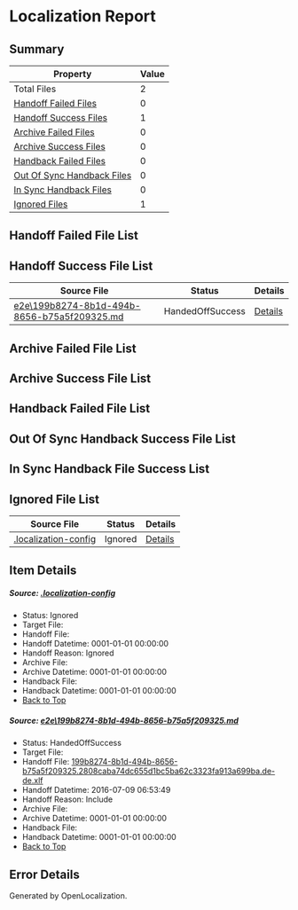 # <a name='report-top'></a> Localization Report

## Summary
 Property | Value 
 -------- | ----- 
 Total Files | 2
[ Handoff Failed Files ](#handoff-failed-list)| 0
[ Handoff Success Files ](#handoff-success-list)| 1
[ Archive Failed Files ](#archive-failed-list)| 0
[ Archive Success Files ](#archive-success-list)| 0
[ Handback Failed Files ](#handback-failed-list)| 0
[ Out Of Sync Handback Files ](#outofsync-handback-success-list)| 0
[ In Sync Handback Files ](#insync-handback-success-list)| 0
[ Ignored Files ](#ignored-list)| 1

## <a name='handoff-failed-list'></a> Handoff Failed File List

## <a name='handoff-success-list'></a> Handoff Success File List
 Source File | Status | Details 
 ----------- | ------ | ------- 
 [e2e\199b8274-8b1d-494b-8656-b75a5f209325.md](https://github.com/OpenLocalizationTestOrg/oltest/blob/bff8a78f175667a9cf3a7ce43801046bb33a53f8/e2e/199b8274-8b1d-494b-8656-b75a5f209325.md) | HandedOffSuccess | [Details](#7daf4dc6224788bd131421a984c8ec7c2c43da2d1)

## <a name='archive-failed-list'></a> Archive Failed File List

## <a name='archive-success-list'></a> Archive Success File List

## <a name='handback-failed-list'></a> Handback Failed File List

## <a name='outofsync-handback-success-list'></a> Out Of Sync Handback Success File List

## <a name='insync-handback-success-list'></a> In Sync Handback File Success List

## <a name='ignored-list'></a> Ignored File List
 Source File | Status | Details 
 ----------- | ------ | ------- 
 [.localization-config](https://github.com/OpenLocalizationTestOrg/oltest/blob/bff8a78f175667a9cf3a7ce43801046bb33a53f8/.localization-config) | Ignored | [Details](#3d4f252ac210baf56311d7e97dcc2db10974dbd20)

## Item Details
##### <a name='3d4f252ac210baf56311d7e97dcc2db10974dbd20'></a> Source: [.localization-config](https://github.com/OpenLocalizationTestOrg/oltest/blob/bff8a78f175667a9cf3a7ce43801046bb33a53f8/.localization-config)
* Status: Ignored
* Target File: 
* Handoff File: 
* Handoff Datetime: 0001-01-01 00:00:00
* Handoff Reason: Ignored
* Archive File: 
* Archive Datetime: 0001-01-01 00:00:00
* Handback File: 
* Handback Datetime: 0001-01-01 00:00:00
* [Back to Top](#report-top)

##### <a name='7daf4dc6224788bd131421a984c8ec7c2c43da2d1'></a> Source: [e2e\199b8274-8b1d-494b-8656-b75a5f209325.md](https://github.com/OpenLocalizationTestOrg/oltest/blob/bff8a78f175667a9cf3a7ce43801046bb33a53f8/e2e/199b8274-8b1d-494b-8656-b75a5f209325.md)
* Status: HandedOffSuccess
* Target File: 
* Handoff File: [199b8274-8b1d-494b-8656-b75a5f209325.2808caba74dc655d1bc5ba62c3323fa913a699ba.de-de.xlf](https://github.com/OpenLocalizationTestOrg/olhandoff-e2e/blob/d6c2e0020f823992583caf34e26842f82e6a9c98/ol-handoff/OpenLocalizationTestOrg/oltest-dede-fly/ci/ht/199b8274-8b1d-494b-8656-b75a5f209325.2808caba74dc655d1bc5ba62c3323fa913a699ba.de-de.xlf)
* Handoff Datetime: 2016-07-09 06:53:49
* Handoff Reason: Include
* Archive File: 
* Archive Datetime: 0001-01-01 00:00:00
* Handback File: 
* Handback Datetime: 0001-01-01 00:00:00
* [Back to Top](#report-top)


## Error Details

Generated by OpenLocalization.

